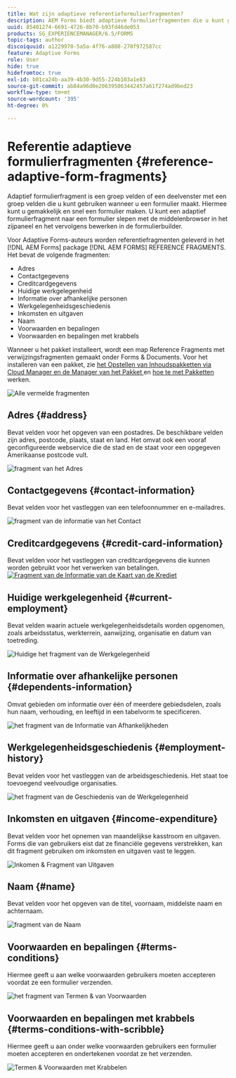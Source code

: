```yaml
---
title: Wat zijn adaptieve referentieformulierfragmenten?
description: AEM Forms biedt adaptieve formulierfragmenten die u kunt gebruiken als elementen om snel formulieren te maken.
uuid: 85401274-6691-4726-8b70-b93fd46de053
products: SG_EXPERIENCEMANAGER/6.5/FORMS
topic-tags: author
discoiquuid: a1229970-5a5a-4f76-a880-278f972587cc
feature: Adaptive Forms
role: User
hide: true
hidefromtoc: true
exl-id: b01ca24b-aa39-4b30-9d55-224b103a1e83
source-git-commit: ab84a96d0e206395063442457a61f274ad9bed23
workflow-type: tm+mt
source-wordcount: '395'
ht-degree: 0%

---
```


# Referentie adaptieve formulierfragmenten {#reference-adaptive-form-fragments}

Adaptief formulierfragment is een groep velden of een deelvenster met een groep velden die u kunt gebruiken wanneer u een formulier maakt. Hiermee kunt u gemakkelijk en snel een formulier maken. U kunt een adaptief formulierfragment naar een formulier slepen met de middelenbrowser in het zijpaneel en het vervolgens bewerken in de formulierbuilder.

Voor Adaptive Forms-auteurs worden referentiefragmenten geleverd in het [!DNL AEM Forms] package [!DNL AEM FORMS] REFERENCE FRAGMENTS. Het bevat de volgende fragmenten:

* Adres
* Contactgegevens
* Creditcardgegevens
* Huidige werkgelegenheid
* Informatie over afhankelijke personen
* Werkgelegenheidsgeschiedenis
* Inkomsten en uitgaven
* Naam
* Voorwaarden en bepalingen
* Voorwaarden en bepalingen met krabbels

Wanneer u het pakket installeert, wordt een map Reference Fragments met verwijzingsfragmenten gemaakt onder Forms &amp; Documents. Voor het installeren van een pakket, zie [ het Opstellen van Inhoudspakketten via Cloud Manager en de Manager van het Pakket ](https://experienceleague.adobe.com/docs/experience-manager-cloud-service/implementing/deploying/overview.html#deploying-content-packages-via-cloud-manager-and-package-manager) en [ hoe te met Pakketten ](https://experienceleague.adobe.com/docs/experience-manager-65/administering/contentmanagement/package-manager.html) werken.

![ Alle vermelde fragmenten ](assets/ootb-frags.png)

## Adres {#address}

Bevat velden voor het opgeven van een postadres. De beschikbare velden zijn adres, postcode, plaats, staat en land. Het omvat ook een vooraf geconfigureerde webservice die de stad en de staat voor een opgegeven Amerikaanse postcode vult.

![ fragment van het Adres ](assets/address.png)

<!--[Click to enlarge

](assets/address-1.png)-->

## Contactgegevens {#contact-information}

Bevat velden voor het vastleggen van een telefoonnummer en e-mailadres.

![ fragment van de informatie van het Contact ](assets/contact-info.png)

<!--[Click to enlarge

](assets/contact-info-1.png)-->

## Creditcardgegevens {#credit-card-information}

Bevat velden voor het vastleggen van creditcardgegevens die kunnen worden gebruikt voor het verwerken van betalingen.
[![ Fragment van de Informatie van de Kaart van de Krediet ](assets/cc-info.png)](assets/cc-info-1.png)

## Huidige werkgelegenheid {#current-employment}

Bevat velden waarin actuele werkgelegenheidsdetails worden opgenomen, zoals arbeidsstatus, werkterrein, aanwijzing, organisatie en datum van toetreding.

![ Huidige het fragment van de Werkgelegenheid ](assets/current-emp.png)

<!--[Click to enlarge

](assets/current-emp-1.png)-->

## Informatie over afhankelijke personen {#dependents-information}

Omvat gebieden om informatie over één of meerdere gebiedsdelen, zoals hun naam, verhouding, en leeftijd in een tabelvorm te specificeren.

![ het fragment van de Informatie van Afhankelijkheden ](assets/dependents-info.png)

<!--[Click to enlarge

](assets/dependents-info-1.png)-->

## Werkgelegenheidsgeschiedenis {#employment-history}

Bevat velden voor het vastleggen van de arbeidsgeschiedenis. Het staat toe toevoegend veelvoudige organisaties.

![ het fragment van de Geschiedenis van de Werkgelegenheid ](assets/emp-history.png)

<!--[Click to enlarge

](assets/emp-history-1.png)-->

## Inkomsten en uitgaven {#income-expenditure}

Bevat velden voor het opnemen van maandelijkse kasstroom en uitgaven. Forms die van gebruikers eist dat ze financiële gegevens verstrekken, kan dit fragment gebruiken om inkomsten en uitgaven vast te leggen.

![ Inkomen &amp; Fragment van Uitgaven ](assets/income.png)

<!--[Click to enlarge

](assets/income-1.png)-->

## Naam {#name}

Bevat velden voor het opgeven van de titel, voornaam, middelste naam en achternaam.

![ fragment van de Naam ](assets/name.png)

<!--[Click to enlarge

](assets/name-1.png)-->

## Voorwaarden en bepalingen {#terms-conditions}

Hiermee geeft u aan welke voorwaarden gebruikers moeten accepteren voordat ze een formulier verzenden.

![ het fragment van Termen &amp; van Voorwaarden ](assets/tnc.png)

<!--[Click to enlarge

](assets/tnc-1.png)-->

## Voorwaarden en bepalingen met krabbels {#terms-conditions-with-scribble}

Hiermee geeft u aan onder welke voorwaarden gebruikers een formulier moeten accepteren en ondertekenen voordat ze het verzenden.

![ Termen &amp; Voorwaarden met Krabbelen ](assets/tnc-scribble.png)

<!--[Click to enlarge

](assets/tnc-scribble-1.png)-->
